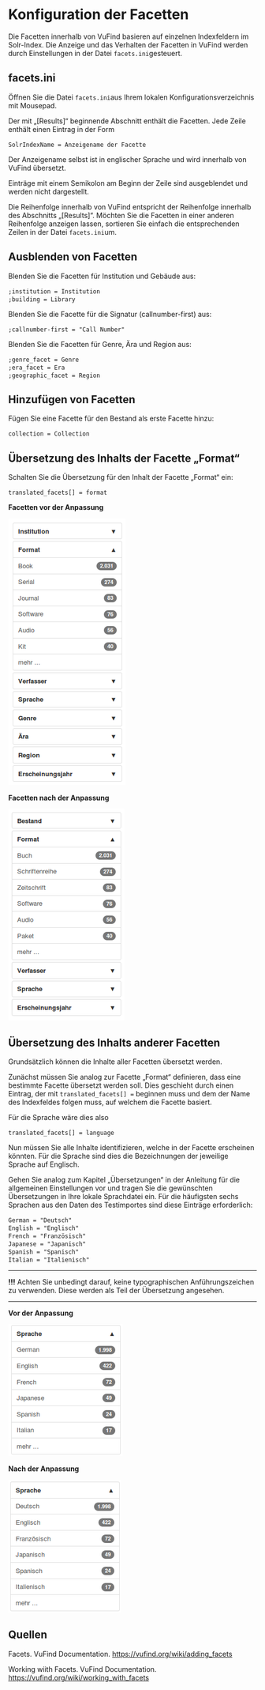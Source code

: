# Konfiguration der Facetten

Die Facetten innerhalb von VuFind basieren auf einzelnen Indexfeldern im Solr-Index. Die Anzeige und das Verhalten der Facetten in VuFind werden durch Einstellungen in der Datei ```facets.ini```gesteuert.

## facets.ini

Öffnen Sie die Datei ```facets.ini```aus Ihrem lokalen Konfigurationsverzeichnis mit Mousepad.

Der mit „\[Results\]“ beginnende Abschnitt enthält die Facetten. Jede Zeile enthält einen Eintrag in der Form

```
SolrIndexName = Anzeigename der Facette
```

Der Anzeigename selbst ist in englischer Sprache und wird innerhalb von VuFind übersetzt.

Einträge mit einem Semikolon am Beginn der Zeile sind ausgeblendet und werden nicht dargestellt.

Die Reihenfolge innerhalb von VuFind entspricht der Reihenfolge innerhalb des Abschnitts „\[Results\]“. Möchten Sie die Facetten in einer anderen Reihenfolge anzeigen lassen, sortieren Sie einfach die entsprechenden Zeilen in der Datei ```facets.ini```um.

## Ausblenden von Facetten

Blenden Sie die Facetten für Institution und Gebäude aus:

```
;institution = Institution
;building = Library
```

Blenden Sie die Facette für die Signatur (callnumber-first) aus:

```
;callnumber-first = "Call Number"
```

Blenden Sie die Facetten für Genre, Ära und Region aus:

```
;genre_facet = Genre
;era_facet = Era
;geographic_facet = Region
```

## Hinzufügen von Facetten

Fügen Sie eine Facette für den Bestand als erste Facette hinzu:

```
collection = Collection
```

## Übersetzung des Inhalts der Facette „Format“

Schalten Sie die Übersetzung für den Inhalt der Facette „Format“ ein:

```
translated_facets[] = format
```

**Facetten vor der Anpassung**

![](media/08/image1.png)

**Facetten nach der Anpassung**

![](media/08/image2.png)

## Übersetzung des Inhalts anderer Facetten

Grundsätzlich können die Inhalte aller Facetten übersetzt werden.

Zunächst müssen Sie analog zur Facette „Format“ definieren, dass eine bestimmte Facette übersetzt werden soll. Dies geschieht durch einen Eintrag, der mit ```translated_facets[] =``` beginnen muss und dem der Name des Indexfeldes folgen muss, auf welchem die Facette basiert.

Für die Sprache wäre dies also

```
translated_facets[] = language
```

Nun müssen Sie alle Inhalte identifizieren, welche in der Facette erscheinen könnten. Für die Sprache sind dies die Bezeichnungen der jeweilige Sprache auf Englisch.

Gehen Sie analog zum Kapitel „Übersetzungen“ in der Anleitung für die allgemeinen Einstellungen vor und tragen Sie die gewünschten Übersetzungen in Ihre lokale Sprachdatei ein. Für die häufigsten sechs Sprachen aus den Daten des Testimportes sind diese Einträge erforderlich:

```
German = "Deutsch"
English = "Englisch"
French = "Französisch"
Japanese = "Japanisch"
Spanish = "Spanisch"
Italian = "Italienisch"
```

  --------- -------------------------------------------------------------------------------------------------------------------------------------
  **!!!**   Achten Sie unbedingt darauf, keine typographischen Anführungszeichen zu verwenden. Diese werden als Teil der Übersetzung angesehen.
  --------- -------------------------------------------------------------------------------------------------------------------------------------

**Vor der Anpassung**

![](media/08/image6.png)

**Nach der Anpassung**

![](media/08/image7.png)

## Quellen

Facets. VuFind Documentation.
<https://vufind.org/wiki/adding_facets>

Working wiith Facets. VuFind Documentation.
<https://vufind.org/wiki/working_with_facets>
